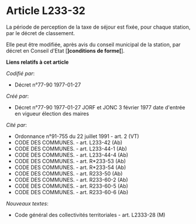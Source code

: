 # Article L233-32

La période de perception de la taxe de séjour est fixée, pour chaque station, par le décret de classement. 

Elle peut être modifiée, après avis du conseil municipal de la station, par décret en Conseil d'Etat [**]conditions de
forme[**].

**Liens relatifs à cet article**

_Codifié par_:

  - Décret n°77-90 1977-01-27

_Créé par_:

  - Décret n°77-90 1977-01-27 JORF et JONC 3 février 1977 date d'entrée en vigueur élection des maires

_Cité par_:

  - Ordonnance n°91-755 du 22 juillet 1991 - art. 2 (VT)
  - CODE DES COMMUNES. - art. L233-42 (Ab)
  - CODE DES COMMUNES. - art. L233-44-1 (Ab)
  - CODE DES COMMUNES. - art. L233-44-4 (Ab)
  - CODE DES COMMUNES. - art. R*233-53 (Ab)
  - CODE DES COMMUNES. - art. R*233-54 (Ab)
  - CODE DES COMMUNES. - art. R233-50 (Ab)
  - CODE DES COMMUNES. - art. R233-60-2 (Ab)
  - CODE DES COMMUNES. - art. R233-60-5 (Ab)
  - CODE DES COMMUNES. - art. R233-60-6 (Ab)

_Nouveaux textes_:

  - Code général des collectivités territoriales - art. L2333-28 (M)
